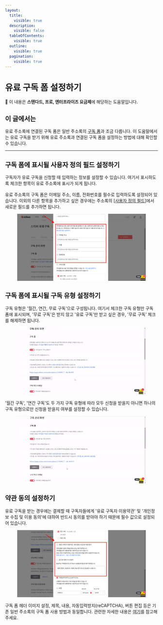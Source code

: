 ```yaml
---
layout:
  title:
    visible: true
  description:
    visible: false
  tableOfContents:
    visible: true
  outline:
    visible: true
  pagination:
    visible: true
---
```


# 유료 구독 폼 설정하기

**💬** 이 내용은 **스탠다드, 프로, 엔터프라이즈 요금제**에 해당하는 도움말입니다.

## &#x20;이 글에서는

유료 주소록에 연결된 구독 폼은 일반 주소록의 [구독 폼](https://help.stibee.com/hc/ko/articles/4756470653199)과 조금 다릅니다. 이 도움말에서는 유료 구독을 받기 위해 유료 주소록과 연결된 구독 폼을 설정하는 방법에 대해 확인할 수 있습니다.

***

## 구독 폼에 표시될 사용자 정의 필드 설정하기 <a href="#h_84a9e84670" id="h_84a9e84670"></a>

구독자가 유료 구독을 신청할 때 입력하는 정보를 설정할 수 있습니다. 여기서 표시하도록 체크한 항목이 유료 주소록에 표시가 되게 됩니다.\
\
유료 주소록의 구독 폼은 이메일 주소, 이름, 전화번호를 필수로 입력하도록 설정되어 있습니다. 이외의 다른 항목을 추가하고 싶은 경우에는 주소록의 \[[사용자 정의 필드](../../list/adding-managing-subscriber/understanding-subscriber-info.md#h\_01gw45zrwcjd1eg1cam4vhw25m)]에서 새로운 필드를 추가하면 됩니다.

<figure><img src="../../.gitbook/assets/image (58).png" alt=""><figcaption></figcaption></figure>



## 구독 폼에 표시될 구독 유형 설정하기 <a href="#h_5b83ac38d2" id="h_5b83ac38d2"></a>

구독 유형은 '월간, 연간, 무료 구독'으로 구성됩니다. 여기서 체크한 구독 유형만 구독 폼에 표시되며, '무료 구독'은 받지 않고 '유료 구독'만 받고 싶은 경우, '무료 구독' 체크를 해제하면 됩니다.

<figure><img src="../../.gitbook/assets/image (59).png" alt=""><figcaption></figcaption></figure>



'월간 구독', '연간 구독'도 두 가지 구독 유형에 따라 모두 신청을 받을지 아니면 하나의 구독 유형으로만 신청을 받을지 여부를 설정할 수 있습니다.

<figure><img src="../../.gitbook/assets/image (60).png" alt=""><figcaption></figcaption></figure>



## 약관 동의 설정하기 <a href="#h_bddb5d98cd" id="h_bddb5d98cd"></a>

유료 구독을 받는 경우에는 결제할 때 구독자들에게 '유료 구독자 이용약관' 및 '개인정보 수집 및 이용 동의'에 대하여 반드시 동의를 받아야 하기 때문에 필수 값으로 설정되어 있습니다.

<figure><img src="../../.gitbook/assets/image (62).png" alt=""><figcaption></figcaption></figure>



구독 폼 헤더 이미지 설정, 제목, 내용, 자동입력방지(reCAPTCHA), 버튼 편집 등은 기존 일반 주소록의 구독 폼 사용 방법과 동일합니다. 관련한 자세한 내용은 [여기](../../list/gather-subscribers/form.md)를 참고해 주세요.

